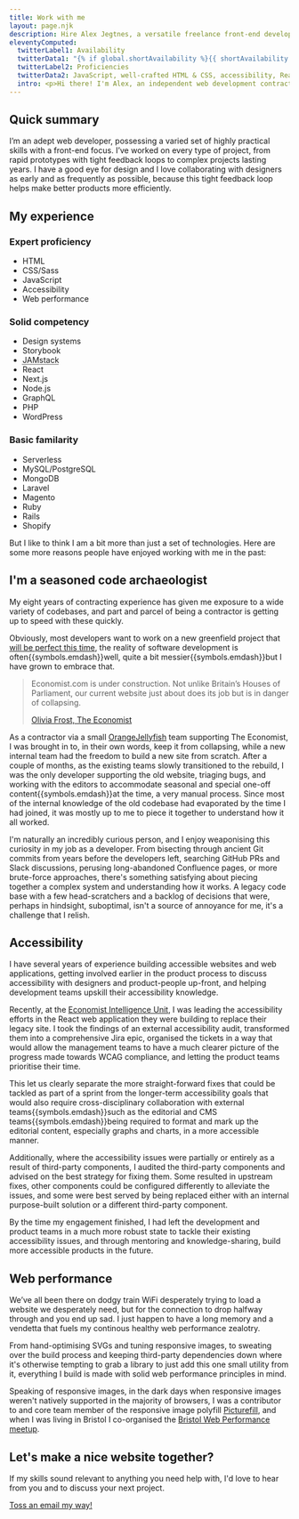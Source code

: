 ```yaml
---
title: Work with me
layout: page.njk
description: Hire Alex Jegtnes, a versatile freelance front-end developer with ten years of experience working for everything from small design studios to banks and newspapers.
eleventyComputed:
  twitterLabel1: Availability
  twitterData1: "{% if global.shortAvailability %}{{ shortAvailability }}{% else %}None at present{% endif %}"
  twitterLabel2: Proficiencies
  twitterData2: JavaScript, well-crafted HTML & CSS, accessibility, React, web performance
  intro: <p>Hi there! I'm Alex, an independent web development contractor based in London. I develop fast, accessible, and beautiful websites and web apps.</p>{% if global.longAvailability %}<p>{{ global.longAvailability | safe }}</p><p>I have ten years of experience working with clients ranging from startups and design studios to large corporations and banks. Read on to find out what I can bring to your organisation.</p>{% else %}<p><strong>I presently have no availability for contracting opportunities.</strong></p>{% endif %}
---
```


## Quick summary

I’m an adept web developer, possessing a varied set of highly practical skills with a front-end focus. I’ve worked on every type of project, from rapid prototypes with tight feedback loops to complex projects lasting years. I have a good eye for design and I love collaborating with designers as early and as frequently as possible, because this tight feedback loop helps make better products more efficiently.

## My experience

<article class="flex-grid flex-grid--equal">
  <section class="flow">
    <h3 class="delta" id="expert-proficiency">Expert proficiency</h3>
    <ul>
      <li>HTML</li>
      <li>CSS/Sass</li>
      <li>JavaScript</li>
      <li>Accessibility</li>
      <li>Web performance</li>
    </ul>
  </section>
  <section class="flow">
    <h3 class="delta" id="solid-competency">Solid competency</h3>
    <ul>
      <li>Design systems</li>
      <li>Storybook</li>
      <li><abbr title="JavaScript, APIs, Markup">JAMstack</abbr></li>
      <li>React</li>
      <li>Next.js</li>
      <li>Node.js</li>
      <li>GraphQL</li>
      <li>PHP</li>
      <li>WordPress</li>
    </ul>
  </section>
  <section class="flow">
    <h3 class="delta" id="basic-familarity">Basic familarity</h3>
    <ul>
      <li>Serverless</li>
      <li>MySQL/PostgreSQL</li>
      <li>MongoDB</li>
      <li>Laravel</li>
      <li>Magento</li>
      <li>Ruby</li>
      <li>Rails</li>
      <li>Shopify</li>
    </ul>
  </section>
</article>

But I like to think I am a bit more than just a set of technologies. Here are some more reasons people have enjoyed working with me in the past:

## I'm a seasoned code archaeologist

My eight years of contracting experience has given me exposure to a wide variety of codebases, and part and parcel of being a contractor is getting up to speed with these quickly.

Obviously, most developers want to work on a new greenfield project that [will be perfect this time](https://bonkersworld.net/building-software), the reality of software development is often{{symbols.emdash}}well, quite a bit messier{{symbols.emdash}}but I have grown to embrace that.

<blockquote>
  <p>Economist.com is under construction. Not unlike Britain’s Houses of Parliament, our current website just about does its job but is in danger of collapsing.</p>

  <a href="https://medium.com/severe-contest/why-were-starting-from-scratch-with-the-economist-s-new-website-62e390e385e6">Olivia Frost, The Economist</a>
</blockquote>

As a contractor via a small [OrangeJellyfish](https://www.orangejellyfish.com/) team supporting The Economist, I was brought in to, in their own words, keep it from collapsing, while a new internal team had the freedom to build a new site from scratch. After a couple of months, as the existing teams slowly transitioned to the rebuild, I was the only developer supporting the old website, triaging bugs, and working with the editors to accommodate seasonal and special one-off content{{symbols.emdash}}at the time, a very manual process. Since most of the internal knowledge of the old codebase had evaporated by the time I had joined, it was mostly up to me to piece it together to understand how it all worked.

I'm naturally an incredibly curious person, and I enjoy weaponising this curiosity in my job as a developer. From bisecting through ancient Git commits from years before the developers left, searching GitHub PRs and Slack discussions, perusing long-abandoned Confluence pages, or more brute-force approaches, there's something satisfying about piecing together a complex system and understanding how it works. A legacy code base with a few head-scratchers and a backlog of decisions that were, perhaps in hindsight, suboptimal, isn't a source of annoyance for me, it's a challenge that I relish.

## Accessibility 

I have several years of experience building accessible websites and web applications, getting involved earlier in the product process to discuss accessibility with designers and product-people up-front, and helping development teams upskill their accessibility knowledge.

Recently, at the [Economist Intelligence Unit](https://www.eiu.com), I was leading the accessibility efforts in the React web application they were building to replace their legacy site. I took the findings of an external accessibility audit, transformed them into a comprehensive Jira epic, organised the tickets in a way that would allow the management teams to have a much clearer picture of the progress made towards WCAG compliance, and letting the product teams prioritise their time.

This let us clearly separate the more straight-forward fixes that could be tackled as part of a sprint from the longer-term accessibility goals that would also require cross-disciplinary collaboration with external teams{{symbols.emdash}}such as the editorial and CMS teams{{symbols.emdash}}being required to format and mark up the editorial content, especially graphs and charts, in a more accessible manner.

Additionally, where the accessibility issues were partially or entirely as a result of third-party components, I audited the third-party components and advised on the best strategy for fixing them. Some resulted in upstream fixes, other components could be configured differently to alleviate the issues, and some were best served by being replaced either with an internal purpose-built solution or a different third-party component.

By the time my engagement finished, I had left the development and product teams in a much more robust state to tackle their existing accessibility issues, and through mentoring and knowledge-sharing, build more accessible products in the future.

## Web performance

We’ve all been there on dodgy train WiFi desperately trying to load a website we desperately need, but for the connection to drop halfway through and you end up sad. I just happen to have a long memory and a vendetta that fuels my continous healthy web performance zealotry.

From hand-optimising SVGs and tuning responsive images, to sweating over the build process and keeping third-party dependencies down where it's otherwise tempting to grab a library to just add this one small utility from it, everything I build is made with solid web performance principles in mind.

Speaking of responsive images, in the dark days when responsive images weren't natively supported in the majority of browsers, I was a contributor to and core team member of the responsive image polyfill [Picturefill](http://scottjehl.github.io/picturefill/), and when I was living in Bristol I co-organised the [Bristol Web Performance meetup](https://mobile.twitter.com/bristolwebperf).

## Let's make a nice website together?

If my skills sound relevant to anything you need help with, I'd love to hear from you and to discuss your next project.

<a class="btn" href="mailto:alex@jegtnes.com?subject=Contracting%20inquiry">Toss an email my way!</a>
